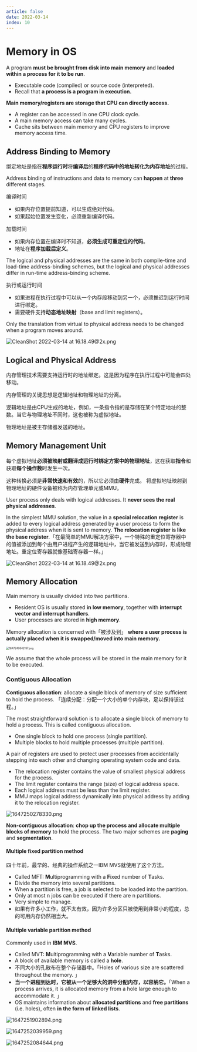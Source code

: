 ```yaml
---
article: false
date: 2022-03-14
index: 10
---
```


# Memory in OS

A program **must be brought from disk into main memory** and **loaded within a process for it to be run**. 

- Executable code (compiled) or source code (interpreted). 
- Recall that **a process is a program in execution.** 

**Main memory/registers are storage that CPU can directly access.** 

- A register can be accessed in one CPU clock cycle. 
- A main memory access can take many cycles. 
- Cache sits between main memory and CPU registers to improve memory access time. 

## Address Binding to Memory

绑定地址是指在**程序运行时**将**编译后**的**程序代码中的地址转化为内存地址**的过程。

Address binding of instructions and data to memory can **happen** at **three** different stages. 

编译时间

- 如果内存位置提前知道，可以生成绝对代码。
- 如果起始位置发生变化，必须重新编译代码。

加载时间

- 如果内存位置在编译时不知道，**必须生成可重定位的代码**。
- 地址在**程序加载后定义**。

The logical and physical addresses are the same in both compile-time and load-time address-binding schemes, but the logical and physical addresses differ in run-time address-binding scheme. 

执行或运行时间

- 如果进程在执行过程中可以从一个内存段移动到另一个，必须推迟到运行时间进行绑定。
- 需要硬件支持**动态地址映射**（base and limit registers）。

Only the translation from virtual to physical address needs to be changed when a program moves around. 

![CleanShot 2022-03-14 at 16.18.49@2x.png](https://pic.hanjiaming.com.cn/2022/03/14/b1e63bb98b997.png)

## Logical and Physical Address

内存管理技术需要支持运行时的地址绑定。这是因为程序在执行过程中可能会四处移动。

内存管理的关键思想是逻辑地址和物理地址的分离。

逻辑地址是由CPU生成的地址，例如，一条指令指的是存储在某个特定地址的整数。当它与物理地址不同时，这也被称为虚拟地址。

物理地址是被主存储器发送的地址。

## Memory Management Unit

每个虚拟地址**必须被映射或翻译成运行时绑定方案中的物理地址**，这在获取**指令**和获取**每个操作数**时发生一次。

这种转换必须是**非常快速和有效**的，所以它必须由**硬件**完成。
将虚拟地址映射到物理地址的硬件设备被称为内存管理单元或MMU。

User process only deals with logical addresses. It **never sees the real physical addresses**.

In the simplest MMU solution, the value in a **special relocation register** is added to every logical address generated by a user process to form the physical address when it is sent to memory. **The relocation register is like the base register**.「在最简单的MMU解决方案中，一个特殊的重定位寄存器中的值被添加到每个由用户进程产生的逻辑地址中，当它被发送到内存时，形成物理地址。重定位寄存器就像基础寄存器一样。」

![CleanShot 2022-03-14 at 16.18.49@2x.png](https://pic.hanjiaming.com.cn/2022/03/14/b1e63bb98b997.png)

## Memory Allocation

Main memory is usually divided into two partitions. 

- Resident OS is usually stored **in low memory**, together with **interrupt vector and interrupt handlers**. 
- User processes are stored in **high memory**. 

Memory allocation is concerned with「被涉及到」 **where a user process is actually placed when it is swapped/moved into main memory.**

<img src="https://pic.hanjiaming.com.cn/2022/03/14/00a913fe33b55.png" alt="1647249842197.png" style="zoom:50%;" />

We assume that the whole process will be stored in the main memory for it to be executed. 

### Contiguous Allocation 

**Contiguous allocation**: allocate a single block of memory of size sufficient to hold the process. 「连续分配：分配一个大小的单个内存块，足以保持该过程。」

The most straightforward solution is to allocate a single block of memory to hold a process. This is called contiguous allocation. 

- One single block to hold one process (single partition). 
- Multiple blocks to hold multiple processes (multiple partition). 

A pair of registers are used to protect user processes from accidentally stepping into each other and changing operating system code and data. 

- The relocation register contains the value of smallest physical address for the process. 
- The limit register contains the range (size) of logical address space. 
- Each logical address must be less than the limit register. 
- MMU maps logical address dynamically into physical address by adding it to the relocation register. 

![1647250278330.png](https://pic.hanjiaming.com.cn/2022/03/14/72fa1db79299d.png)

**Non-contiguous allocation**: **chop up the process and allocate multiple blocks of memory** to hold the process. The two major schemes are **paging** and **segmentation**.

#### Multiple fixed partition method

四十年前，最早的、经典的操作系统之一IBM MVS就使用了这个方法。

- Called MFT: **M**ultiprogramming with a **F**ixed number of **T**asks. 
- Divide the memory into several partitions. 
- When a partition is free, a job is selected to be loaded into the partition.
- Only at most n jobs can be executed if there are n partitions. 
- Very simple to manage. 
- 如果有许多小工作，就不太有效，因为许多分区只被使用到非常小的程度，总的可用内存仍然相当大。

#### Multiple variable partition method

Commonly used in **IBM MVS**. 

- Called MVT: **M**ultiprogramming with a **V**ariable number of **T**asks. 
- A block of available memory is called a **hole**. 
- 不同大小的孔散布在整个存储器中。「Holes of various size are scattered throughout the memory. 」
- **当一个进程到达时，它被从一个足够大的洞中分配内存，以容纳它。**「When a process arrives, it is allocated memory from a hole large enough to accommodate it. 」
- OS maintains information about **allocated partitions** and **free partitions** (i.e. holes), often **in the form of linked lists**. 

![1647251902894.png](https://pic.hanjiaming.com.cn/2022/03/14/5c37061bdf300.png)

![1647252039959.png](https://pic.hanjiaming.com.cn/2022/03/14/2648aee2ad1fe.png)

![1647252084644.png](https://pic.hanjiaming.com.cn/2022/03/14/de655d2a0d4d0.png)